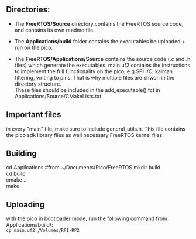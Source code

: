 ## Directories:

+ The **FreeRTOS/Source** directory contains the FreeRTOS source code, and contains
  its own readme file.

+ The **Applications/build** folder  contains the executables  be uploaded + run on the pico. 

+ The **FreeRTOS/Applications/Source** contains the source code (.c and .h files) which generate the executables. main.uf2 contains the instructions to implement the full functionality on the pico, e.g  SPI I/O,  kalman filtering, writing to pins. That is why multiple files are shwon in the directory structure.  
These files should be included in the add_executable() fct in Applications/Source/CMakeLists.txt.

## Important files
in every "main" file, make sure to include general_utils.h. This file contains the pico sdk library files as well necessary FreeRTOS kernel files.

## Building

cd Applications #from ~/Documents/Pico/FreeRTOS
mkdir build  
cd build  
cmake ..  
make  

## Uploading
with the pico in bootloader mode, run the following command from Applications/build/:\
`
cp main.uf2 /Volumes/RPI-RP2
`

 